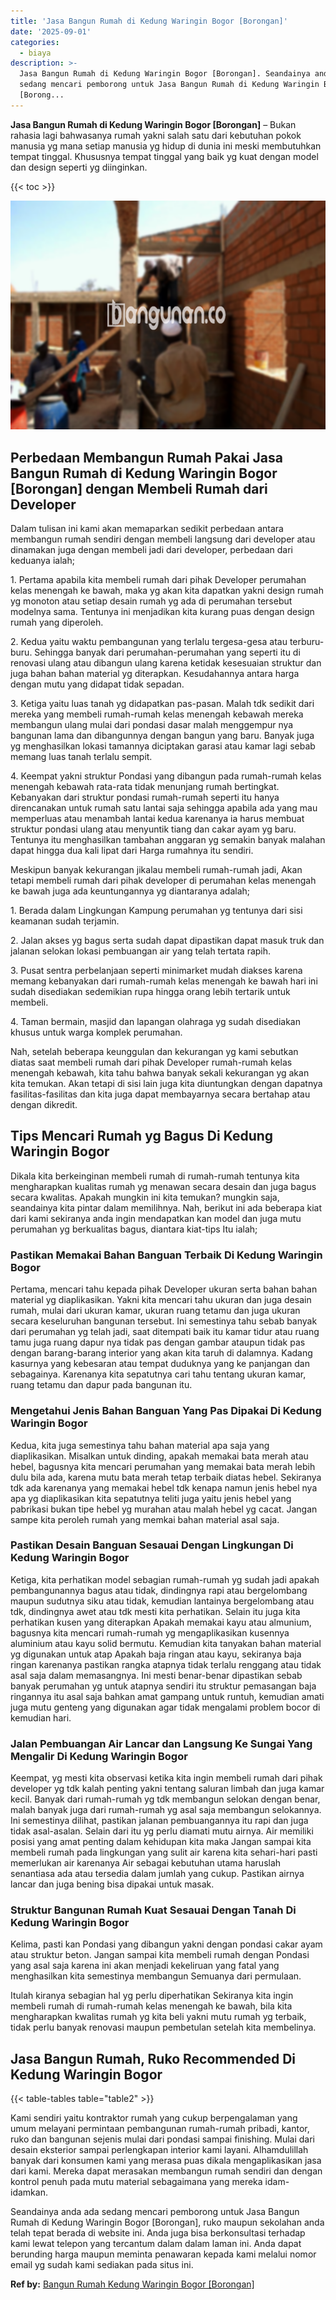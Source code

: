 ```yaml
---
title: 'Jasa Bangun Rumah di Kedung Waringin Bogor [Borongan]'
date: '2025-09-01'
categories:
  - biaya
description: >-
  Jasa Bangun Rumah di Kedung Waringin Bogor [Borongan]. Seandainya anda ada
  sedang mencari pemborong untuk Jasa Bangun Rumah di Kedung Waringin Bogor
  [Borong...
---
```


**Jasa Bangun Rumah di Kedung Waringin Bogor \[Borongan\]** – Bukan rahasia lagi bahwasanya rumah yakni salah satu dari kebutuhan pokok manusia yg mana setiap manusia yg hidup di dunia ini meski membutuhkan tempat tinggal. Khususnya tempat tinggal yang baik yg kuat dengan model dan design seperti yg diinginkan.

{{< toc >}}

![Jasa Bangun Rumah di Kedung Waringin Bogor [Borongan]](/images/borong-bangunan-36.png)

## Perbedaan Membangun Rumah Pakai Jasa Bangun Rumah di Kedung Waringin Bogor \[Borongan\] dengan Membeli Rumah dari Developer

Dalam tulisan ini kami akan memaparkan sedikit perbedaan antara membangun rumah sendiri dengan membeli langsung dari developer atau dinamakan juga dengan membeli jadi dari developer, perbedaan dari keduanya ialah;

1\. Pertama apabila kita membeli rumah dari pihak Developer perumahan kelas menengah ke bawah, maka yg akan kita dapatkan yakni design rumah yg monoton atau setiap desain rumah yg ada di perumahan tersebut modelnya sama. Tentunya ini menjadikan kita kurang puas dengan design rumah yang diperoleh.

2\. Kedua yaitu waktu pembangunan yang terlalu tergesa-gesa atau terburu-buru. Sehingga banyak dari perumahan-perumahan yang seperti itu di renovasi ulang atau dibangun ulang karena ketidak kesesuaian struktur dan juga bahan bahan material yg diterapkan. Kesudahannya antara harga dengan mutu yang didapat tidak sepadan.

3\. Ketiga yaitu luas tanah yg didapatkan pas-pasan. Malah tdk sedikit dari mereka yang membeli rumah-rumah kelas menengah kebawah mereka membangun ulang mulai dari pondasi dasar malah menggempur nya bangunan lama dan dibangunnya dengan bangun yang baru. Banyak juga yg menghasilkan lokasi tamannya diciptakan garasi atau kamar lagi sebab memang luas tanah terlalu sempit.

4\. Keempat yakni struktur Pondasi yang dibangun pada rumah-rumah kelas menengah kebawah rata-rata tidak menunjang rumah bertingkat. Kebanyakan dari struktur pondasi rumah-rumah seperti itu hanya direncanakan untuk rumah satu lantai saja sehingga apabila ada yang mau memperluas atau menambah lantai kedua karenanya ia harus membuat struktur pondasi ulang atau menyuntik tiang dan cakar ayam yg baru. Tentunya itu menghasilkan tambahan anggaran yg semakin banyak malahan dapat hingga dua kali lipat dari Harga rumahnya itu sendiri.

Meskipun banyak kekurangan jikalau membeli rumah-rumah jadi, Akan tetapi membeli rumah dari pihak developer di perumahan kelas menengah ke bawah juga ada keuntungannya yg diantaranya adalah;

1\. Berada dalam Lingkungan Kampung perumahan yg tentunya dari sisi keamanan sudah terjamin.

2\. Jalan akses yg bagus serta sudah dapat dipastikan dapat masuk truk dan jalanan selokan lokasi pembuangan air yang telah tertata rapih.

3\. Pusat sentra perbelanjaan seperti minimarket mudah diakses karena memang kebanyakan dari rumah-rumah kelas menengah ke bawah hari ini sudah disediakan sedemikian rupa hingga orang lebih tertarik untuk membeli.

4\. Taman bermain, masjid dan lapangan olahraga yg sudah disediakan khusus untuk warga komplek perumahan.

Nah, setelah beberapa keunggulan dan kekurangan yg kami sebutkan diatas saat membeli rumah dari pihak Developer rumah-rumah kelas menengah kebawah, kita tahu bahwa banyak sekali kekurangan yg akan kita temukan. Akan tetapi di sisi lain juga kita diuntungkan dengan dapatnya fasilitas-fasilitas dan kita juga dapat membayarnya secara bertahap atau dengan dikredit.

## Tips Mencari Rumah yg Bagus Di Kedung Waringin Bogor

Dikala kita berkeinginan membeli rumah di rumah-rumah tentunya kita mengharapkan kualitas rumah yg menawan secara desain dan juga bagus secara kwalitas. Apakah mungkin ini kita temukan? mungkin saja, seandainya kita pintar dalam memilihnya. Nah, berikut ini ada beberapa kiat dari kami sekiranya anda ingin mendapatkan kan model dan juga mutu perumahan yg berkualitas bagus, diantara kiat-tips Itu ialah;

### Pastikan Memakai Bahan Banguan Terbaik Di Kedung Waringin Bogor

Pertama, mencari tahu kepada pihak Developer ukuran serta bahan bahan material yg diaplikasikan. Yakni kita mencari tahu ukuran dan juga desain rumah, mulai dari ukuran kamar, ukuran ruang tetamu dan juga ukuran secara keseluruhan bangunan tersebut. Ini semestinya tahu sebab banyak dari perumahan yg telah jadi, saat ditempati baik itu kamar tidur atau ruang tamu juga ruang dapur nya tidak pas dengan gambar ataupun tidak pas dengan barang-barang interior yang akan kita taruh di dalamnya. Kadang kasurnya yang kebesaran atau tempat duduknya yang ke panjangan dan sebagainya. Karenanya kita sepatutnya cari tahu tentang ukuran kamar, ruang tetamu dan dapur pada bangunan itu.

### Mengetahui Jenis Bahan Banguan Yang Pas Dipakai Di Kedung Waringin Bogor

Kedua, kita juga semestinya tahu bahan material apa saja yang diaplikasikan. Misalkan untuk dinding, apakah memakai bata merah atau hebel, bagusnya kita mencari perumahan yang memakai bata merah lebih dulu bila ada, karena mutu bata merah tetap terbaik diatas hebel. Sekiranya tdk ada karenanya yang memakai hebel tdk kenapa namun jenis hebel nya apa yg diaplikasikan kita sepatutnya teliti juga yaitu jenis hebel yang pabrikasi bukan tipe hebel yg murahan atau malah hebel yg cacat. Jangan sampe kita peroleh rumah yang memkai bahan material asal saja.

### Pastikan Desain Banguan Sesauai Dengan Lingkungan Di Kedung Waringin Bogor

Ketiga, kita perhatikan model sebagian rumah-rumah yg sudah jadi apakah pembangunannya bagus atau tidak, dindingnya rapi atau bergelombang maupun sudutnya siku atau tidak, kemudian lantainya bergelombang atau tdk, dindingnya awet atau tdk mesti kita perhatikan. Selain itu juga kita perhatikan kusen yang diterapkan Apakah memakai kayu atau almunium, bagusnya kita mencari rumah-rumah yg mengaplikasikan kusennya aluminium atau kayu solid bermutu. Kemudian kita tanyakan bahan material yg digunakan untuk atap Apakah baja ringan atau kayu, sekiranya baja ringan karenanya pastikan rangka atapnya tidak terlalu renggang atau tidak asal saja dalam memasangnya. Ini mesti benar-benar dipastikan sebab banyak perumahan yg untuk atapnya sendiri itu struktur pemasangan baja ringannya itu asal saja bahkan amat gampang untuk runtuh, kemudian amati juga mutu genteng yang digunakan agar tidak mengalami problem bocor di kemudian hari.

### Jalan Pembuangan Air Lancar dan Langsung Ke Sungai Yang Mengalir Di Kedung Waringin Bogor

Keempat, yg mesti kita observasi ketika kita ingin membeli rumah dari pihak developer yg tdk kalah penting yakni tentang saluran limbah dan juga kamar kecil. Banyak dari rumah-rumah yg tdk membangun selokan dengan benar, malah banyak juga dari rumah-rumah yg asal saja membangun selokannya. Ini semestinya dilihat, pastikan jalanan pembuangannya itu rapi dan juga tidak asal-asalan. Selain dari itu yg perlu diamati mutu airnya. Air memiliki posisi yang amat penting dalam kehidupan kita maka Jangan sampai kita membeli rumah pada lingkungan yang sulit air karena kita sehari-hari pasti memerlukan air karenanya Air sebagai kebutuhan utama haruslah senantiasa ada atau tersedia dalam jumlah yang cukup. Pastikan airnya lancar dan juga bening bisa dipakai untuk masak.

### Struktur Bangunan Rumah Kuat Sesauai Dengan Tanah Di Kedung Waringin Bogor

Kelima, pasti kan Pondasi yang dibangun yakni dengan pondasi cakar ayam atau struktur beton. Jangan sampai kita membeli rumah dengan Pondasi yang asal saja karena ini akan menjadi kekeliruan yang fatal yang menghasilkan kita semestinya membangun Semuanya dari permulaan.

Itulah kiranya sebagian hal yg perlu diperhatikan Sekiranya kita ingin membeli rumah di rumah-rumah kelas menengah ke bawah, bila kita mengharapkan kwalitas rumah yg kita beli yakni mutu rumah yg terbaik, tidak perlu banyak renovasi maupun pembetulan setelah kita membelinya.

## Jasa Bangun Rumah, Ruko Recommended Di Kedung Waringin Bogor

{{< table-tables table="table2" >}}

Kami sendiri yaitu kontraktor rumah yang cukup berpengalaman yang umum melayani permintaan pembangunan rumah-rumah pribadi, kantor, ruko dan bangunan sejenis mulai dari pondasi sampai finishing. Mulai dari desain eksterior sampai perlengkapan interior kami layani. Alhamdulillah banyak dari konsumen kami yang merasa puas dikala mengaplikasikan jasa dari kami. Mereka dapat merasakan membangun rumah sendiri dan dengan kontrol penuh pada mutu material sebagaimana yang mereka idam-idamkan.

Seandainya anda ada sedang mencari pemborong untuk Jasa Bangun Rumah di Kedung Waringin Bogor \[Borongan\], ruko maupun sekolahan anda telah tepat berada di website ini. Anda juga bisa berkonsultasi terhadap kami lewat telepon yang tercantum dalam dalam laman ini. Anda dapat berunding harga maupun meminta penawaran kepada kami melalui nomor email yg sudah kami sediakan pada situs ini.

**Ref by:** [Bangun Rumah Kedung Waringin Bogor [Borongan]](https://id.wikipedia.org/wiki/Bangun)
